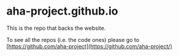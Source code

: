 # aha-project.github.io

This is the repo that backs the website.

To see all the repos (i.e. the code ones) please go to [https://github.com/aha-project](https://github.com/aha-project/)  
